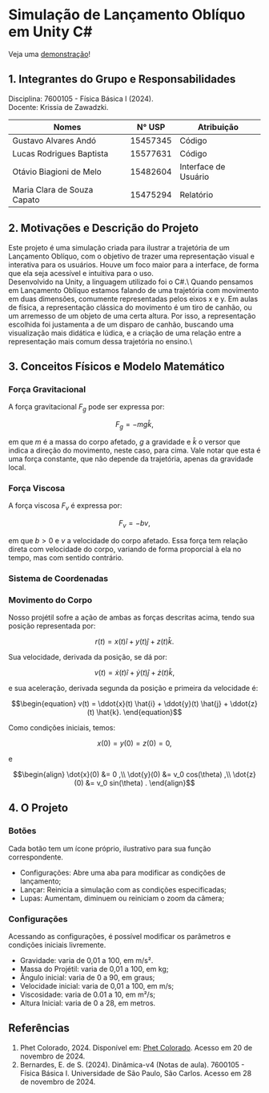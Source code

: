# Simulação de Lançamento Oblíquo em Unity C#

Veja uma [demonstração](https://otavio.fun/fisica)!

## 1. Integrantes do Grupo e Responsabilidades
Disciplina: 7600105 - Física Básica I (2024).\
Docente: Krissia de Zawadzki.

|Nomes | N° USP | Atribuição|
|------|-------|-----------|
|Gustavo Alvares Andó|15457345|Código|
|Lucas Rodrigues Baptista|15577631|Código|
|Otávio Biagioni de Melo|15482604|Interface de Usuário|
|Maria Clara de Souza Capato|15475294|Relatório|

## 2. Motivações e Descrição do Projeto
Este projeto é uma simulação criada para ilustrar a trajetória de um Lançamento Oblíquo, com o objetivo de trazer uma representação visual e interativa para os usuários. Houve um foco maior para a interface, de forma que ela seja acessível e intuitiva para o uso.\
Desenvolvido na Unity, a linguagem utilizado foi o C#.\ <!-- fonte dos ícones -->
Quando pensamos em Lançamento Oblíquo estamos falando de uma trajetória com movimento em duas dimensões, comumente representadas pelos eixos x e y. Em aulas de física, a representação clássica do movimento é um tiro de canhão, ou um arremesso de um objeto de uma certa altura. Por isso, a representação escolhida foi justamenta a de um disparo de canhão, buscando uma visualização mais didática e lúdica, e a criação de uma relação entre a representação mais comum dessa trajetória no ensino.\

## 3. Conceitos Físicos e Modelo Matemático
### Força Gravitacional
A força gravitacional $F_g$ pode ser expressa por:

$$\begin{equation}
F_g = -mg \hat{k},
\end{equation}$$

em que $m$ é a massa do corpo afetado, $g$ a gravidade e $\hat{k}$ o versor que indica a direção do movimento, neste caso, para cima. Vale notar que esta é uma força constante, que não depende da trajetória, apenas da gravidade local.
### Força Viscosa
A força viscosa $F_v$ é expressa por:

$$\begin{equation}
F_v = -bv,
\end{equation}$$

em que $b>0$ e $v$ a velocidade do corpo afetado. Essa força tem relação direta com velocidade do corpo, variando de forma proporcial à ela no tempo, mas com sentido contrário.

### Sistema de Coordenadas

### Movimento do Corpo
Nosso projétil sofre a ação de ambas as forças descritas acima, tendo sua posição representada por:

$$\begin{equation}
r(t) = x(t) \hat{i} + y(t) \hat{j} + z(t) \hat{k}.
\end{equation}$$

Sua velocidade, derivada da posição, se dá por:

$$\begin{equation}
v(t) = \dot{x}(t) \hat{i} + \dot{y}(t) \hat{j} + \dot{z}(t) \hat{k},
\end{equation}$$

e sua aceleração, derivada segunda da posição e primeira da velocidade é:

$$\begin{equation}
v(t) = \ddot{x}(t) \hat{i} + \ddot{y}(t) \hat{j} + \ddot{z}(t) \hat{k}.
\end{equation}$$

Como condições iniciais, temos:

$$\begin{equation}
x(0) = y(0) = z(0) = 0,
\end{equation}$$

e

$$\begin{align}
\dot{x}(0) &= 0 ,\\
\dot{y}(0) &= v_0 cos(\theta) ,\\
\dot{z}(0) &= v_0 sin(\theta) .
\end{align}$$

## 4. O Projeto
<!-- Como acessar o projeto -->
### Botões
Cada botão tem um ícone próprio, ilustrativo para sua função correspondente.
* Configurações: Abre uma aba para modificar as condições de lançamento;
* Lançar: Reinicia a simulação com as condições especificadas;
* Lupas: Aumentam, diminuem ou reiniciam o zoom da câmera;

### Configurações
Acessando as configurações, é possível modificar os parâmetros e condições iniciais livremente.
* Gravidade: varia de 0,01 a 100, em m/s².
* Massa do Projétil: varia de 0,01 a 100, em kg;
* Ângulo inicial: varia de 0 a 90, em graus;
* Velocidade inicial: varia de 0,01 a 100, em m/s;
* Viscosidade: varia de 0.01 a 10, em m²/s;
* Altura Inicial: varia de 0 a 28, em metros.

## Referências
1. Phet Colorado, 2024. Disponível em: [Phet Colorado](https://phet.colorado.edu/pt_BR/simulations/projectile-motion). Acesso em 20 de novembro de 2024.
2. Bernardes, E. de S. (2024). Dinâmica-v4 (Notas de aula). 7600105 - Física Básica I. Universidade de São Paulo, São Carlos. Acesso em 28 de novembro de 2024.
